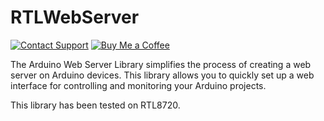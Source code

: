 # RTLWebServer

[![Contact Support](https://img.shields.io/badge/Contact-Support-blue?style=for-the-badge)](mailto:longhd4196@gmail.com)
[![Buy Me a Coffee](https://www.buymeacoffee.com/assets/img/custom_images/orange_img.png)](https://www.paypal.me/ldragon196)

The Arduino Web Server Library simplifies the process of creating a web server on Arduino devices. This library allows you to quickly set up a web interface for controlling and monitoring your Arduino projects.

This library has been tested on RTL8720.